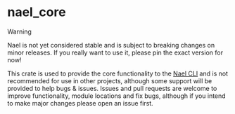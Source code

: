# nael_core

> [!WARNING]  
> Nael is not yet considered stable and is subject to breaking changes on minor releases. If you really want to use it, please pin the exact version for now!

This crate is used to provide the core functionality to the [Nael CLI](https://crates.io/crates/nael) and is not recommended for use in other projects, although some support will be provided to help bugs & issues. Issues and pull requests are welcome to improve functionality, module locations and fix bugs, although if you intend to make major changes please open an issue first.